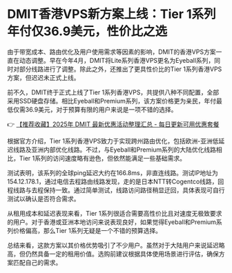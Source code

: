 # DMIT香港VPS新方案上线：Tier 1系列年付仅36.9美元，性价比之选

由于带宽成本、路由优化及用户使用需求等因素的影响，DMIT的香港VPS方案一直在动态调整。早在今年4月，DMIT将Lite系列香港VPS更名为Eyeball系列，同时对部分线路进行了调整。除此之外，还推出了更具性价比的Tier 1系列香港VPS方案，但迟迟未正式上线。

前不久，DMIT终于正式上线了Tier 1系列香港VPS，共提供八种不同配置，全部采用SSD硬盘存储。相比Eyeball和Premium系列，该方案价格更为亲民，年付最低仅需36.9美元，对于预算有限的用户来说是一项不错的选择。

👉 [【推荐收藏】2025年 DMIT 最新优惠活动整理汇总 - 每日更新可用优惠套餐](https://bit.ly/dmit_coupon)

根据官方介绍，Tier 1系列香港VPS致力于实现跨州路由优化，包括欧洲-亚洲低延迟线路及亚洲内部优化线路。不过，与Eyeball和Premium系列的大陆优化线路相比，Tier 1系列的访问速度略有逊色，但依然能满足一些基础需求。

测试表明，该系列的全球ping延迟大约在166.8ms，非直连线路。测试IP地址为154.12.178.1，通过电信去程路由线路发现，走的是日本NTT转Cogentco线路，回程线路与去程保持一致。通过简单测试，线路访问路径稍显迂回，具体表现可自行测试以确认是否符合需求。

从租用成本和延迟表现来看，Tier 1系列很适合需要高性价比且对速度无极致要求的用户。对于香港或亚洲本地访问来说表现良好，如果觉得Eyeball和Premium系列价格偏高，那么Tier 1系列无疑是一个不错的预算选择。

总结来看，这款方案以其价格优势吸引了不少用户。虽然对于大陆用户来说延迟略高，但仍然具备一定的租用价值。选购前建议根据具体使用场景进行评估，确保方案匹配自己的需求。